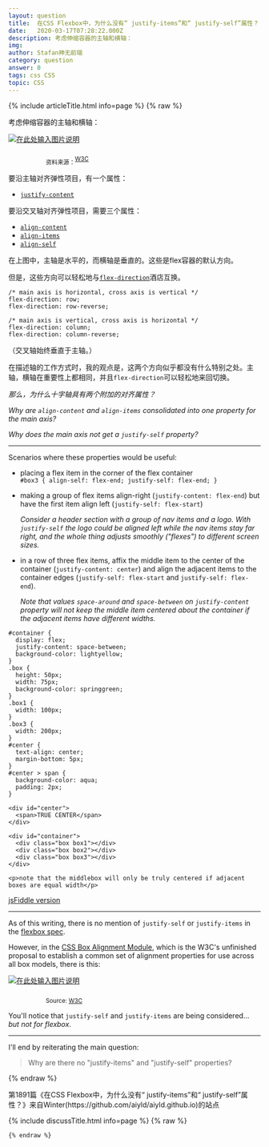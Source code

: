 ```yaml
---
layout: question
title:  在CSS Flexbox中，为什么没有“ justify-items”和“ justify-self”属性？
date:   2020-03-17T07:28:22.000Z
description: 考虑伸缩容器的主轴和横轴：                                                             ...
img: 
author: Stafan神无前端
category: question
answer: 0
tags: css CSS
topic: CSS
---
```

<div class="article-root">
  <div class="article">
    {% include articleTitle.html info=page %}
    {% raw %}
    <div class="article-content"><p><font style="vertical-align: inherit;"><font style="vertical-align: inherit;">考虑伸缩容器的主轴和横轴：</font></font></p>

<p><a href="https://www.samyoc.com//uploads/users/15367/images/thumbnails/1584429975245.png" data-src="https://www.samyoc.com//uploads/users/15367/images/1584429975245.png" rel="noreferrer"><img src="https://i.stack.imgur.com/9Oxw7.png" alt="在此处输入图片说明"></a>
&nbsp;&nbsp;&nbsp;&nbsp;&nbsp;&nbsp;&nbsp;&nbsp;&nbsp;&nbsp;&nbsp;&nbsp;&nbsp;&nbsp;&nbsp;&nbsp;&nbsp;&nbsp;&nbsp;&nbsp;&nbsp;&nbsp;&nbsp;&nbsp;&nbsp;&nbsp;&nbsp;&nbsp;&nbsp;&nbsp;&nbsp;&nbsp;&nbsp;&nbsp;&nbsp;&nbsp;&nbsp;&nbsp;&nbsp;&nbsp;&nbsp;&nbsp;&nbsp;&nbsp;&nbsp;&nbsp;&nbsp;&nbsp;&nbsp;&nbsp;&nbsp;&nbsp;&nbsp;&nbsp;&nbsp;&nbsp;&nbsp;&nbsp;&nbsp;&nbsp;&nbsp;&nbsp;&nbsp;&nbsp;&nbsp;&nbsp;&nbsp;&nbsp;&nbsp;&nbsp;&nbsp;&nbsp;&nbsp;&nbsp;&nbsp;&nbsp;&nbsp;&nbsp;&nbsp;&nbsp;&nbsp;&nbsp;&nbsp;&nbsp;&nbsp;&nbsp;&nbsp;&nbsp;&nbsp;&nbsp;&nbsp;&nbsp;&nbsp;&nbsp;&nbsp;&nbsp;&nbsp;&nbsp;&nbsp;&nbsp;&nbsp;&nbsp;&nbsp;&nbsp;&nbsp;&nbsp;&nbsp;&nbsp;&nbsp;&nbsp;&nbsp;&nbsp;&nbsp;&nbsp;&nbsp;&nbsp;&nbsp;&nbsp;&nbsp;&nbsp;&nbsp;&nbsp;&nbsp;&nbsp;&nbsp;&nbsp;&nbsp;&nbsp;&nbsp;&nbsp;&nbsp;&nbsp;&nbsp;&nbsp;&nbsp;&nbsp;&nbsp;&nbsp;&nbsp;&nbsp;&nbsp;&nbsp;&nbsp;&nbsp;&nbsp;&nbsp;&nbsp;<sub><font style="vertical-align: inherit;"><font style="vertical-align: inherit;">资料来源：</font></font><a href="https://www.w3.org/TR/css-flexbox-1/#box-model" rel="noreferrer"><font style="vertical-align: inherit;"><font style="vertical-align: inherit;">W3C</font></font></a></sub></p>

<p><font style="vertical-align: inherit;"><font style="vertical-align: inherit;">要沿主轴对齐弹性项目，有一个属性：</font></font></p>

<ul>
<li><a href="https://www.w3.org/TR/css-flexbox-1/#justify-content-property" rel="noreferrer"><code>justify-content</code></a></li>
</ul>

<p><font style="vertical-align: inherit;"><font style="vertical-align: inherit;">要沿交叉轴对齐弹性项目，需要三个属性：</font></font></p>

<ul>
<li><a href="https://www.w3.org/TR/css-flexbox-1/#align-content-property" rel="noreferrer"><code>align-content</code></a></li>
<li><a href="https://www.w3.org/TR/css-flexbox-1/#align-items-property" rel="noreferrer"><code>align-items</code></a></li>
<li><a href="https://www.w3.org/TR/css-flexbox-1/#align-items-property" rel="noreferrer"><code>align-self</code></a></li>
</ul>

<p><font style="vertical-align: inherit;"><font style="vertical-align: inherit;">在上图中，主轴是水平的，而横轴是垂直的。</font><font style="vertical-align: inherit;">这些是flex容器的默认方向。</font></font></p>

<p><font style="vertical-align: inherit;"><font style="vertical-align: inherit;">但是，这些方向可以轻松地与</font></font><a href="https://www.w3.org/TR/css-flexbox-1/#propdef-flex-direction" rel="noreferrer"><code>flex-direction</code></a><font style="vertical-align: inherit;"><font style="vertical-align: inherit;">酒店</font><font style="vertical-align: inherit;">互换</font><font style="vertical-align: inherit;">。</font></font></p>

<pre><code>/* main axis is horizontal, cross axis is vertical */<font></font>
flex-direction: row;<font></font>
flex-direction: row-reverse;<font></font>
<font></font>
/* main axis is vertical, cross axis is horizontal */    <font></font>
flex-direction: column;<font></font>
flex-direction: column-reverse;<font></font>
</code></pre>

<p><font style="vertical-align: inherit;"><font style="vertical-align: inherit;">（交叉轴始终垂直于主轴。）</font></font></p>

<p><font style="vertical-align: inherit;"><font style="vertical-align: inherit;">在描述轴的工作方式时，我的观点是，这两个方向似乎都没有什么特别之处。</font><font style="vertical-align: inherit;">主轴，横轴在重要性上都相同，并且</font></font><code>flex-direction</code><font style="vertical-align: inherit;"><font style="vertical-align: inherit;">可以轻松地来回切换。</font></font></p>

<p><em><font style="vertical-align: inherit;"><font style="vertical-align: inherit;">那么，为什么十字轴具有两个附加的对齐属性？</font></font></em></p>

<p><em>Why are <code>align-content</code> and <code>align-items</code> consolidated into one property for the main axis?</em></p>

<p><em>Why does the main axis not get a <code>justify-self</code> property?</em></p>

<hr>

<p>Scenarios where these properties would be useful:</p>

<ul>
<li><p>placing a flex item in the corner of the flex container<br>
<code>#box3 { align-self: flex-end; justify-self: flex-end; }</code></p></li>
<li><p>making a group of flex items align-right (<code>justify-content: flex-end</code>) but have the first item align left (<code>justify-self: flex-start</code>)</p>

<p><em>Consider a header section with a group of nav items and a logo. With <code>justify-self</code> the logo could be aligned left while the nav items stay far right, and the whole thing adjusts smoothly ("flexes") to different screen sizes.</em></p></li>
<li><p>in a row of three flex items, affix the middle item to the center of the container  (<code>justify-content: center</code>) and align the adjacent items to the container edges (<code>justify-self: flex-start</code> and <code>justify-self: flex-end</code>). </p>

<p><em>Note that values <code>space-around</code> and <code>space-between</code> on
<code>justify-content</code> property  will not keep the middle item centered about the container if the adjacent items have different widths.</em></p></li>
</ul>

<p></p><div class="snippet" data-lang="js" data-hide="true" data-console="true" data-babel="false">
<div class="snippet-code snippet-currently-hidden">
<pre class="snippet-code-css lang-css prettyprint-override"><code>#container {<font></font>
  display: flex;<font></font>
  justify-content: space-between;<font></font>
  background-color: lightyellow;<font></font>
}<font></font>
.box {<font></font>
  height: 50px;<font></font>
  width: 75px;<font></font>
  background-color: springgreen;<font></font>
}<font></font>
.box1 {<font></font>
  width: 100px;<font></font>
}<font></font>
.box3 {<font></font>
  width: 200px;<font></font>
}<font></font>
#center {<font></font>
  text-align: center;<font></font>
  margin-bottom: 5px;<font></font>
}<font></font>
#center &gt; span {<font></font>
  background-color: aqua;<font></font>
  padding: 2px;<font></font>
}</code></pre>
<pre class="snippet-code-html lang-html prettyprint-override"><code>&lt;div id="center"&gt;<font></font>
  &lt;span&gt;TRUE CENTER&lt;/span&gt;<font></font>
&lt;/div&gt;<font></font>
<font></font>
&lt;div id="container"&gt;<font></font>
  &lt;div class="box box1"&gt;&lt;/div&gt;<font></font>
  &lt;div class="box box2"&gt;&lt;/div&gt;<font></font>
  &lt;div class="box box3"&gt;&lt;/div&gt;<font></font>
&lt;/div&gt;<font></font>
<font></font>
&lt;p&gt;note that the middlebox will only be truly centered if adjacent boxes are equal width&lt;/p&gt;</code></pre>
</div>
</div>
<p></p>

<p><a href="https://jsfiddle.net/7an37m20/12/" rel="noreferrer">jsFiddle version</a></p>

<hr>

<p>As of this writing, there is no mention of <code>justify-self</code> or <code>justify-items</code> in the <a href="https://www.w3.org/TR/css-flexbox-1/" rel="noreferrer">flexbox spec</a>.</p>

<p>However, in the <a href="http://www.w3.org/TR/css-align-3/" rel="noreferrer">CSS Box Alignment Module</a>, which is the W3C's unfinished proposal to establish a common set of alignment properties for use across all box models, there is this:</p>

<p><a href="https://www.samyoc.com//uploads/users/15367/images/thumbnails/1584429975256.png" data-src="https://www.samyoc.com//uploads/users/15367/images/1584429975256.png" rel="noreferrer"><img src="https://i.stack.imgur.com/uu2tP.png" alt="在此处输入图片说明"></a>
&nbsp;&nbsp;&nbsp;&nbsp;&nbsp;&nbsp;&nbsp;&nbsp;&nbsp;&nbsp;&nbsp;&nbsp;&nbsp;&nbsp;&nbsp;&nbsp;&nbsp;&nbsp;&nbsp;&nbsp;&nbsp;&nbsp;&nbsp;&nbsp;&nbsp;&nbsp;&nbsp;&nbsp;&nbsp;&nbsp;&nbsp;&nbsp;&nbsp;&nbsp;&nbsp;&nbsp;&nbsp;&nbsp;&nbsp;&nbsp;&nbsp;&nbsp;&nbsp;&nbsp;&nbsp;&nbsp;&nbsp;&nbsp;&nbsp;&nbsp;&nbsp;&nbsp;&nbsp;&nbsp;&nbsp;&nbsp;&nbsp;&nbsp;&nbsp;&nbsp;&nbsp;&nbsp;&nbsp;&nbsp;&nbsp;&nbsp;&nbsp;&nbsp;&nbsp;&nbsp;&nbsp;&nbsp;&nbsp;&nbsp;&nbsp;&nbsp;&nbsp;&nbsp;&nbsp;&nbsp;&nbsp;&nbsp;&nbsp;&nbsp;&nbsp;&nbsp;&nbsp;&nbsp;&nbsp;&nbsp;&nbsp;&nbsp;&nbsp;&nbsp;&nbsp;&nbsp;&nbsp;&nbsp;&nbsp;&nbsp;&nbsp;&nbsp;&nbsp;&nbsp;&nbsp;&nbsp;&nbsp;&nbsp;&nbsp;&nbsp;&nbsp;&nbsp;&nbsp;&nbsp;&nbsp;&nbsp;&nbsp;&nbsp;&nbsp;&nbsp;&nbsp;&nbsp;&nbsp;&nbsp;&nbsp;&nbsp;&nbsp;&nbsp;&nbsp;&nbsp;&nbsp;&nbsp;&nbsp;&nbsp;&nbsp;&nbsp;&nbsp;&nbsp;&nbsp;&nbsp;&nbsp;&nbsp;&nbsp;&nbsp;&nbsp;&nbsp;&nbsp;<sub>Source: <a href="https://www.w3.org/TR/css3-align/#overview" rel="noreferrer">W3C</a></sub></p>

<p>You'll notice that <code>justify-self</code> and <code>justify-items</code> are being considered... <em>but not for flexbox</em>.</p>

<hr>

<p>I'll end by reiterating the main question:</p>

<blockquote>
  <p>Why are there no "justify-items" and "justify-self" properties?</p>
</blockquote></div>
    {% endraw %}
  </div>
  <p class="winter_mark">第1891篇《在CSS Flexbox中，为什么没有“ justify-items”和“ justify-self”属性？》来自Winter(https://github.com/aiyld/aiyld.github.io)的站点</p>
  <div class="discuss-wrapper">
    {% include discussTitle.html info=page %}
    {% raw %}
    
    {% endraw %}
  </div>
<div>
